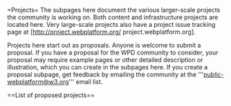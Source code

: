 =Projects=
The subpages here document the various larger-scale projects the community is working on. Both content and infrastructure projects are located here.  Very large-scale projects also have a project issue tracking page at [http://project.webplatform.org/ project.webplatform.org].

Projects here start out as proposals. Anyone is welcome to submit a proposal. If you have a proposal for the WPD community to consider, your proposal may require example pages or other detailed description or illustration, which you can create in the subpages here. If you create a proposal subpage, get feedback by emailing the community at the '''public-webplatform@w3.org''' email list.

==List of proposed projects==
<subpages />